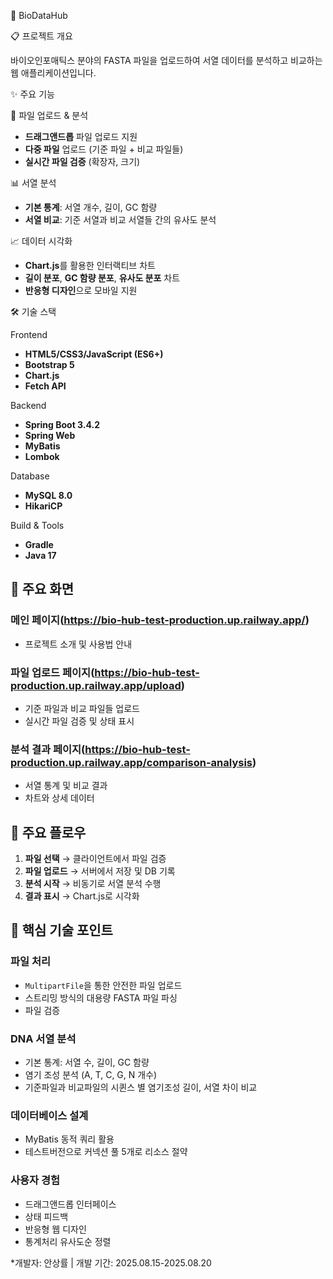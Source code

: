 🧬 BioDataHub

📋 프로젝트 개요

바이오인포매틱스 분야의 FASTA 파일을 업로드하여 서열 데이터를 분석하고 비교하는 웹 애플리케이션입니다.

✨ 주요 기능

🔄 파일 업로드 & 분석
- **드래그앤드롭** 파일 업로드 지원
- **다중 파일** 업로드 (기준 파일 + 비교 파일들)
- **실시간 파일 검증** (확장자, 크기)

📊 서열 분석
- **기본 통계**: 서열 개수, 길이, GC 함량
- **서열 비교**: 기준 서열과 비교 서열들 간의 유사도 분석

 📈 데이터 시각화
- **Chart.js**를 활용한 인터랙티브 차트
- **길이 분포**, **GC 함량 분포**, **유사도 분포** 차트
- **반응형 디자인**으로 모바일 지원

🛠️ 기술 스택

Frontend
- **HTML5/CSS3/JavaScript (ES6+)**
- **Bootstrap 5** 
- **Chart.js** 
- **Fetch API** 

Backend
- **Spring Boot 3.4.2**
- **Spring Web** 
- **MyBatis** 
- **Lombok** 

Database
- **MySQL 8.0**
- **HikariCP** 

Build & Tools
- **Gradle** 
- **Java 17**


## 📸 주요 화면

### 메인 페이지(https://bio-hub-test-production.up.railway.app/)
- 프로젝트 소개 및 사용법 안내

### 파일 업로드 페이지(https://bio-hub-test-production.up.railway.app/upload)
- 기준 파일과 비교 파일들 업로드
- 실시간 파일 검증 및 상태 표시

### 분석 결과 페이지(https://bio-hub-test-production.up.railway.app/comparison-analysis)
- 서열 통계 및 비교 결과
- 차트와 상세 데이터

## 🔄 주요 플로우

1. **파일 선택** → 클라이언트에서 파일 검증
2. **파일 업로드** → 서버에서 저장 및 DB 기록
3. **분석 시작** → 비동기로 서열 분석 수행
4. **결과 표시** → Chart.js로 시각화

## 🎯 핵심 기술 포인트


### 파일 처리
- `MultipartFile`을 통한 안전한 파일 업로드
- 스트리밍 방식의 대용량 FASTA 파일 파싱
- 파일 검증
### DNA 서열 분석
 - 기본 통계: 서열 수, 길이, GC 함량
 - 염기 조성 분석 (A, T, C, G, N 개수)
 - 기준파일과 비교파일의 시퀸스 별 염기조성 길이, 서열 차이 비교
### 데이터베이스 설계
- MyBatis 동적 쿼리 활용
- 테스트버전으로 커넥션 풀 5개로 리소스 절약
### 사용자 경험
- 드래그앤드롭 인터페이스
- 상태 피드백
- 반응형 웹 디자인
- 통계처리 유사도순 정렬


*개발자: 안상률 | 개발 기간: 2025.08.15-2025.08.20
